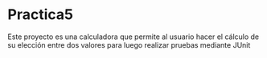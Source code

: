 # Practica5
Este proyecto es una calculadora que permite al usuario
hacer el cálculo de su elección entre dos valores para luego realizar pruebas mediante JUnit